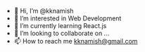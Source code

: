 - 👋 Hi, I’m @kknamish
- 👀 I’m interested in Web Development
- 🌱 I’m currently learning React.js
- 💞️ I’m looking to collaborate on ...
- 📫 How to reach me kknamish@gmail.com

<!---
kknamish/kknamish is a ✨ special ✨ repository because its `README.md` (this file) appears on your GitHub profile.
You can click the Preview link to take a look at your changes.
--->
